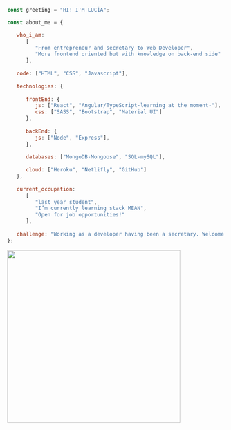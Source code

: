 <!---<img src="https://user-images.githubusercontent.com/74728521/134806624-22a8c86a-b672-4268-a831-007ea113c781.jpg" width="100" heigth="100" align="right"/> -->
 
```javascript
const greeting = "HI! I'M LUCÍA";

const about_me = {

   who_i_am: 
      [
         "From entrepreneur and secretary to Web Developer", 
         "More frontend oriented but with knowledge on back-end side"
      ],
      
   code: ["HTML", "CSS", "Javascript"],
   
   technologies: {
   
      frontEnd: {
         js: ["React", "Angular/TypeScript-learning at the moment-"],
         css: ["SASS", "Bootstrap", "Material UI"]
      },
      
      backEnd: {
         js: ["Node", "Express"],
      },
      
      databases: ["MongoDB-Mongoose", "SQL-mySQL"],
      
      cloud: ["Heroku", "Netlifly", "GitHub"]
   },
   
   current_occupation: 
      [
         "last year student", 
         "I’m currently learning stack MEAN", 
         "Open for job opportunities!"
      ],
      
   challenge: "Working as a developer having been a secretary. Welcome to IT World!!",
};
```

<img src="https://github-readme-stats.vercel.app/api?username=l0g0l&show_icons=true&theme=radical" align="rigth" width="400" heigth="150" />






